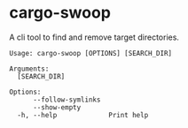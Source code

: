# cargo-swoop

A cli tool to find and remove target directories.

```
Usage: cargo-swoop [OPTIONS] [SEARCH_DIR]

Arguments:
  [SEARCH_DIR]

Options:
      --follow-symlinks
      --show-empty
  -h, --help             Print help
```

